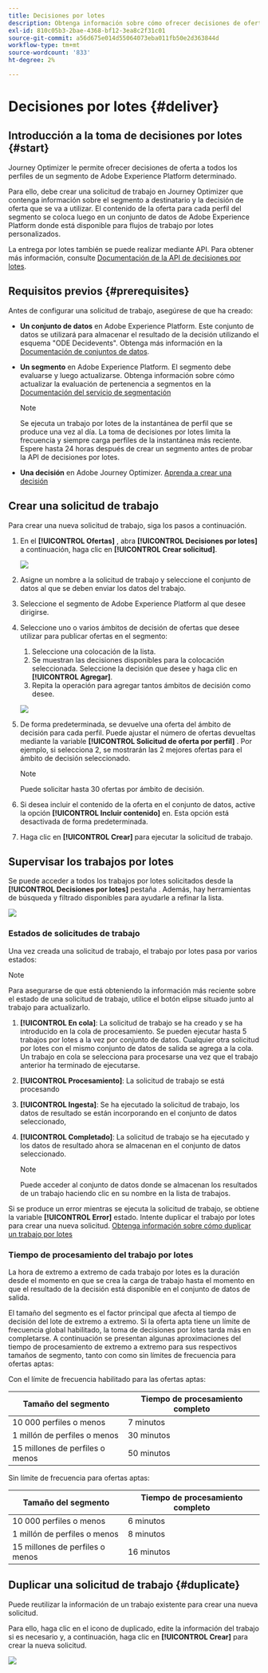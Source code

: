 ```yaml
---
title: Decisiones por lotes
description: Obtenga información sobre cómo ofrecer decisiones de oferta a todos los perfiles de un segmento de Adobe Experience Platform determinado.
exl-id: 810c05b3-2bae-4368-bf12-3ea8c2f31c01
source-git-commit: a56d675e014d55064073eba011fb50e2d363844d
workflow-type: tm+mt
source-wordcount: '833'
ht-degree: 2%

---
```


# Decisiones por lotes {#deliver}

## Introducción a la toma de decisiones por lotes {#start}

Journey Optimizer le permite ofrecer decisiones de oferta a todos los perfiles de un segmento de Adobe Experience Platform determinado.

Para ello, debe crear una solicitud de trabajo en Journey Optimizer que contenga información sobre el segmento a destinatario y la decisión de oferta que se va a utilizar. El contenido de la oferta para cada perfil del segmento se coloca luego en un conjunto de datos de Adobe Experience Platform donde está disponible para flujos de trabajo por lotes personalizados.

La entrega por lotes también se puede realizar mediante API. Para obtener más información, consulte [Documentación de la API de decisiones por lotes](api-reference/offer-delivery-api/batch-decisioning-api.md).

## Requisitos previos {#prerequisites}

Antes de configurar una solicitud de trabajo, asegúrese de que ha creado:

* **Un conjunto de datos** en Adobe Experience Platform. Este conjunto de datos se utilizará para almacenar el resultado de la decisión utilizando el esquema &quot;ODE Decidevents&quot;. Obtenga más información en la [Documentación de conjuntos de datos](https://experienceleague.adobe.com/docs/experience-platform/catalog/datasets/overview.html?lang=es).

* **Un segmento** en Adobe Experience Platform. El segmento debe evaluarse y luego actualizarse. Obtenga información sobre cómo actualizar la evaluación de pertenencia a segmentos en la [Documentación del servicio de segmentación](http://www.adobe.com/go/segmentation-overview-en)

   >[!NOTE]
   >
   >Se ejecuta un trabajo por lotes de la instantánea de perfil que se produce una vez al día. La toma de decisiones por lotes limita la frecuencia y siempre carga perfiles de la instantánea más reciente. Espere hasta 24 horas después de crear un segmento antes de probar la API de decisiones por lotes.

* **Una decisión** en Adobe Journey Optimizer. [Aprenda a crear una decisión](offer-activities/create-offer-activities.md)

<!-- in API doc, remove these info and add ref here-->

## Crear una solicitud de trabajo

Para crear una nueva solicitud de trabajo, siga los pasos a continuación.

1. En el **[!UICONTROL Ofertas]** , abra **[!UICONTROL Decisiones por lotes]** a continuación, haga clic en **[!UICONTROL Crear solicitud]**.

   ![](assets/batch-create.png)

1. Asigne un nombre a la solicitud de trabajo y seleccione el conjunto de datos al que se deben enviar los datos del trabajo.

1. Seleccione el segmento de Adobe Experience Platform al que desee dirigirse.

1. Seleccione uno o varios ámbitos de decisión de ofertas que desee utilizar para publicar ofertas en el segmento:
   1. Seleccione una colocación de la lista.
   1. Se muestran las decisiones disponibles para la colocación seleccionada. Seleccione la decisión que desee y haga clic en **[!UICONTROL Agregar]**.
   1. Repita la operación para agregar tantos ámbitos de decisión como desee.

   ![](assets/batch-decision.png)

1. De forma predeterminada, se devuelve una oferta del ámbito de decisión para cada perfil. Puede ajustar el número de ofertas devueltas mediante la variable **[!UICONTROL Solicitud de oferta por perfil]** . Por ejemplo, si selecciona 2, se mostrarán las 2 mejores ofertas para el ámbito de decisión seleccionado.

   >[!NOTE]
   >
   >Puede solicitar hasta 30 ofertas por ámbito de decisión.

1. Si desea incluir el contenido de la oferta en el conjunto de datos, active la opción **[!UICONTROL Incluir contenido]** en. Esta opción está desactivada de forma predeterminada.

1. Haga clic en **[!UICONTROL Crear]** para ejecutar la solicitud de trabajo.

## Supervisar los trabajos por lotes

Se puede acceder a todos los trabajos por lotes solicitados desde la **[!UICONTROL Decisiones por lotes]** pestaña . Además, hay herramientas de búsqueda y filtrado disponibles para ayudarle a refinar la lista.

![](assets/batch-list.png)

### Estados de solicitudes de trabajo

Una vez creada una solicitud de trabajo, el trabajo por lotes pasa por varios estados:

>[!NOTE]
>
>Para asegurarse de que está obteniendo la información más reciente sobre el estado de una solicitud de trabajo, utilice el botón elipse situado junto al trabajo para actualizarlo.

1. **[!UICONTROL En cola]**: La solicitud de trabajo se ha creado y se ha introducido en la cola de procesamiento. Se pueden ejecutar hasta 5 trabajos por lotes a la vez por conjunto de datos. Cualquier otra solicitud por lotes con el mismo conjunto de datos de salida se agrega a la cola. Un trabajo en cola se selecciona para procesarse una vez que el trabajo anterior ha terminado de ejecutarse.
1. **[!UICONTROL Procesamiento]**: La solicitud de trabajo se está procesando
1. **[!UICONTROL Ingesta]**: Se ha ejecutado la solicitud de trabajo, los datos de resultado se están incorporando en el conjunto de datos seleccionado,
1. **[!UICONTROL Completado]**: La solicitud de trabajo se ha ejecutado y los datos de resultado ahora se almacenan en el conjunto de datos seleccionado.

   >[!NOTE]
   >
   >Puede acceder al conjunto de datos donde se almacenan los resultados de un trabajo haciendo clic en su nombre en la lista de trabajos.

Si se produce un error mientras se ejecuta la solicitud de trabajo, se obtiene la variable **[!UICONTROL Error]** estado. Intente duplicar el trabajo por lotes para crear una nueva solicitud. [Obtenga información sobre cómo duplicar un trabajo por lotes](#duplicate)

### Tiempo de procesamiento del trabajo por lotes

La hora de extremo a extremo de cada trabajo por lotes es la duración desde el momento en que se crea la carga de trabajo hasta el momento en que el resultado de la decisión está disponible en el conjunto de datos de salida.

El tamaño del segmento es el factor principal que afecta al tiempo de decisión del lote de extremo a extremo. Si la oferta apta tiene un límite de frecuencia global habilitado, la toma de decisiones por lotes tarda más en completarse. A continuación se presentan algunas aproximaciones del tiempo de procesamiento de extremo a extremo para sus respectivos tamaños de segmento, tanto con como sin límites de frecuencia para ofertas aptas:

Con el límite de frecuencia habilitado para las ofertas aptas:

| Tamaño del segmento | Tiempo de procesamiento completo |
|--------------|----------------------------|
| 10 000 perfiles o menos | 7 minutos |
| 1 millón de perfiles o menos | 30 minutos |
| 15 millones de perfiles o menos | 50 minutos |

Sin límite de frecuencia para ofertas aptas:

| Tamaño del segmento | Tiempo de procesamiento completo |
|--------------|----------------------------|
| 10 000 perfiles o menos | 6 minutos |
| 1 millón de perfiles o menos | 8 minutos |
| 15 millones de perfiles o menos | 16 minutos |

## Duplicar una solicitud de trabajo {#duplicate}

Puede reutilizar la información de un trabajo existente para crear una nueva solicitud.

Para ello, haga clic en el icono de duplicado, edite la información del trabajo si es necesario y, a continuación, haga clic en **[!UICONTROL Crear]** para crear la nueva solicitud.

![](assets/batch-duplicate.png)

